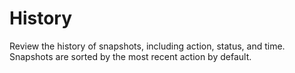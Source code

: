 # History

Review the history of snapshots, including action, status, and time. Snapshots are sorted by the most recent action by default.